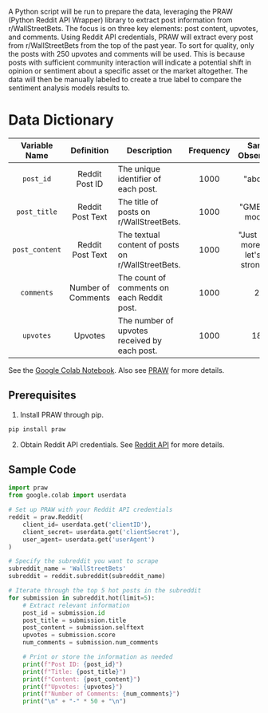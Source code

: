 A Python script will be run to prepare the data, leveraging the PRAW (Python Reddit API Wrapper) library to extract post information from r/WallStreetBets. The focus is on three key elements: post content, upvotes, and comments. Using Reddit API credentials, PRAW will extract every post from r/WallStreetBets from the top of the past year. To sort for quality, only the posts with 250 upvotes and comments will be used. This is because posts with sufficient community interaction will indicate a potential shift in opinion or sentiment about a specific asset or the market altogether. The data will then be manually labeled to create a true label to compare the sentiment analysis models results to.

# Data Dictionary

| Variable Name   | Definition           | Description                                    | Frequency | Sample Observation                                      | Type      |
|:---------------:|:---------------------:|-----------------------------------------------|:---------:|:--------------------------------------------------------:|:---------:|
| `post_id`       | Reddit Post ID        | The unique identifier of each post.            | 1000      | "abc123"                                                 | String    |
| `post_title`    | Reddit Post Text      | The title of posts on r/WallStreetBets.        | 1000      | "GME to the moon! 🚀"                                     | String    |
| `post_content`  | Reddit Post Text      | The textual content of posts on r/WallStreetBets. | 1000    | "Just bought more AMC, let's hold strong! 💎🙌"           | String    |
| `comments`      | Number of Comments    | The count of comments on each Reddit post.      | 1000      | 235                                                      | Numeric   |
| `upvotes`       | Upvotes               | The number of upvotes received by each post.    | 1000      | 1879                                                     | Numeric   |


See the [Google Colab Notebook](https://github.com/Rising-Stars-by-Sunshine/Stats_201_AlbertLi/blob/main/data/STATS_201_ajl128_data_query.ipynb). Also see [PRAW](https://praw.readthedocs.io/en/stable/) for more details.

## Prerequisites

1. Install PRAW through pip.
```python
pip install praw
```
2. Obtain Reddit API credentials. See [Reddit API](https://www.reddit.com/dev/api/) for more details.

## Sample Code

```python
import praw
from google.colab import userdata

# Set up PRAW with your Reddit API credentials
reddit = praw.Reddit(
    client_id= userdata.get('clientID'),
    client_secret= userdata.get('clientSecret'),
    user_agent= userdata.get('userAgent')
)

# Specify the subreddit you want to scrape
subreddit_name = 'WallStreetBets'
subreddit = reddit.subreddit(subreddit_name)

# Iterate through the top 5 hot posts in the subreddit
for submission in subreddit.hot(limit=5):
    # Extract relevant information
    post_id = submission.id
    post_title = submission.title
    post_content = submission.selftext
    upvotes = submission.score
    num_comments = submission.num_comments

    # Print or store the information as needed
    print(f"Post ID: {post_id}")
    print(f"Title: {post_title}")
    print(f"Content: {post_content}")
    print(f"Upvotes: {upvotes}")
    print(f"Number of Comments: {num_comments}")
    print("\n" + "-" * 50 + "\n")
```
